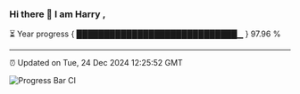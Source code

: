 ### Hi there 👋 I am Harry , 

⏳ Year progress { █████████████████████████████▁ } 97.96 %

---

⏰ Updated on Tue, 24 Dec 2024 12:25:52 GMT

![Progress Bar CI](https://github.com/duykhang68/duykhang68/workflows/Progress%20Bar%20CI/badge.svg)
